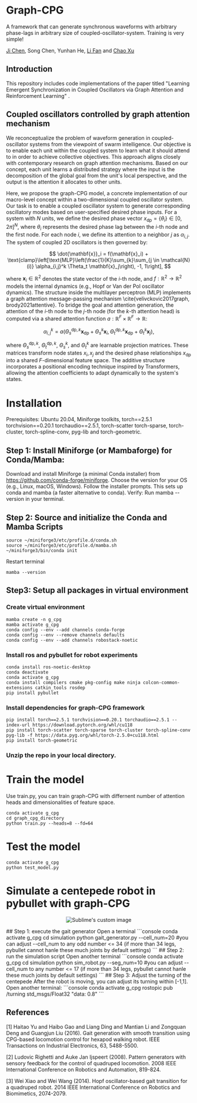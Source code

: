 # Graph-CPG
A framework that can generate synchronous waveforms with arbitrary phase-lags in arbitrary size of coupled-oscillator-system. Training is very simple!


[Ji Chen](mailto:ji.chenuk@gmail.com), Song Chen, Yunhan He,  [Li Fan](mailto:fanli77@zju.edu.cn) and [Chao Xu](mailto:cxu@edu.zju.cn)


## Introduction
This repository includes code implementations of the paper titled "Learning Emergent Synchronization in Coupled Oscillators via Graph Attention and Reinforcement Learning" .

## Coupled oscillators controlled by graph attention mechanism
We reconceptualize the problem of waveform generation in coupled-oscillator systems from the viewpoint of swarm intelligence. Our objective is to enable each unit within the coupled system to learn what it should attend to in order to achieve collective objectives. This approach aligns closely with contemporary research on graph attention mechanisms. Based on our concept, each unit learns a distributed strategy where the input is the decomposition of the global goal from the unit's local perspective, and the output is the attention it allocates to other units. 

Here, we propose the graph-CPG model, a concrete implementation of our macro-level concept within a two-dimensional coupled oscillator system. Our task is to enable a coupled oscillator system to generate corresponding oscillatory modes based on user-specified desired phase inputs. For a system with $N$ units, we define the desired phase vector $x_{\text{dp}} = \{\theta_i\} \in [0, 2\pi]^N$, where $\theta_i$ represents the desired phase lag between the $i$-th node and the first node. For each node $i$, we define its attention to a neighbor $j$  as $\alpha_{i,j}$. The system of coupled 2D oscillators is then governed by: 

```math
	\dot{\mathbf{x}}_i = f(\mathbf{x}_i) + \text{clamp}\left[\text{MLP}\left(\frac{1}{K}\sum_{k}\sum_{j \in \mathcal{N}(i)} \alpha_{i,j}^k \Theta_t \mathbf{x}_j\right), -1, 1\right],  
```
where $\mathbf{x}_i \in \mathbb{R}^2$ denotes the state vector of the $i$-th node, and $f: \mathbb{R}^2 \rightarrow \mathbb{R}^2$ models the internal dynamics (e.g., Hopf or Van der Pol oscillator dynamics). The structure inside the multilayer perceptron (MLP) implements a graph attention message-passing mechanism \cite{velivckovic2017graph, brody2021attentive}. To bridge the goal and attention generation, the attention of the $i$-th node to the $j$-th node (for the $k$-th attention head) is computed via a shared attention function $a: \mathbb{R}^{F} \times \mathbb{R}^{F} \rightarrow \mathbb{R}$:  

```math
	\alpha_{i,j}^k = a\left(\Theta_s^{\text{dp},k} \mathbf{x}_{\text{dp}} + \Theta_s^k \mathbf{x}_i, \Theta_t^{\text{dp},k} \mathbf{x}_{\text{dp}} + \Theta_t^k \mathbf{x}_j\right),  
``` 

where $\Theta_s^{\text{dp},k}$, $\Theta_t^{\text{dp},k}$, $\Theta_s^k$, and $\Theta_t^k$ are learnable projection matrices. These matrices transform node states $x_i, x_j$ and the desired phase relationships $x_{\text{dp}}$ into a shared $F$-dimensional feature space. The additive structure incorporates a positional encoding technique inspired by Transformers, allowing the attention coefficients to adapt dynamically to the system's states.

# Installation
Prerequisites: Ubuntu 20.04, Miniforge toolkits, torch==2.5.1 torchvision==0.20.1 torchaudio==2.5.1, torch-scatter torch-sparse, torch-cluster, torch-spline-conv, pyg-lib and torch-geometric.

## Step 1: Install Miniforge (or Mambaforge) for Conda/Mamba:
Download and install Miniforge (a minimal Conda installer) from https://github.com/conda-forge/miniforge. Choose the version for your OS (e.g., Linux, macOS, Windows).
Follow the installer prompts. This sets up conda and mamba (a faster alternative to conda).
Verify: Run mamba --version in your terminal.

## Step 2: Source and initialize the Conda and Mamba Scripts
```console
source ~/miniforge3/etc/profile.d/conda.sh
source ~/miniforge3/etc/profile.d/mamba.sh
~/miniforge3/bin/conda init
```
Restart terminal
```console
mamba --version
```

## Step3: Setup all packages in virtual environment

### Create virtual environment
```console
mamba create -n g_cpg
mamba activate g_cpg
conda config --env --add channels conda-forge
conda config --env --remove channels defaults
conda config --env --add channels robostack-noetic
```

### Install ros and pybullet for robot experiments 
```console
conda install ros-noetic-desktop
conda deactivate
conda activate g_cpg
conda install compilers cmake pkg-config make ninja colcon-common-extensions catkin_tools rosdep
pip install pybullet
```

### Install dependencies for graph-CPG framework
```console
pip install torch==2.5.1 torchvision==0.20.1 torchaudio==2.5.1 --index-url https://download.pytorch.org/whl/cu118
pip install torch-scatter torch-sparse torch-cluster torch-spline-conv pyg-lib -f https://data.pyg.org/whl/torch-2.5.0+cu118.html
pip install torch-geometric
```

### Unzip the repo in your local directory.

# Train the model
Use train.py, you can train graph-CPG with differnent number of attention heads and dimensionalities of feature space.
```console
conda activate g_cpg
cd graph_cpg_directory
python train.py --heads=8 --fd=64
```
# Test the model
```console
conda activate g_cpg
python test_model.py
```
# Simulate a centepede robot in pybullet with graph-CPG
<p align="center">
  <img src="https://github.com/JiChern/Graph-CPG/blob/main/fig/centipede.gif?raw=true" alt="Sublime's custom image"/>
</p>
## Step 1: execute the gait generator
Open a terminal
```console
conda activate g_cpg
cd simulation
python gait_generator.py --cell_num=20  #you can adjust --cell_num to any odd number <= 34 (if more than 34 legs, pybullet cannot hanle these much joints by default settings)
```
## Step 2: run the simulation script
Open another terminal
```console
conda activate g_cpg
cd simulation
python sim_robot.py --seg_num=10  #you can adjust --cell_num to any number <= 17 (if more than 34 legs, pybullet cannot hanle these much joints by default settings)
```
## Step 3: Adjust the turning of the centepede
After the robot is moving, you can adjust its turning within [-1,1]. Open another terminal:
```console
conda activate g_cpg
rostopic pub /turning std_msgs/Float32 "data: 0.8" 
```

## References

<a id="1">[1]</a> 
Haitao Yu and Haibo Gao and Liang Ding and Mantian Li and Zongquan Deng and Guangjun Liu (2016). 
Gait generation with smooth transition using CPG-based locomotion control for hexapod walking robot. 
IEEE Transactions on Industrial Electronics, 63, 5488-5500.

<a id="1">[2]</a> 
Ludovic Righetti and Auke Jan Ijspeert (2008). 
Pattern generators with sensory feedback for the control of quadruped locomotion. 
2008 IEEE International Conference on Robotics and Automation, 819-824.

<a id="1">[3]</a> 
Wei Xiao and Wei Wang (2014). 
Hopf oscillator-based gait transition for a quadruped robot. 
2014 IEEE International Conference on Robotics and Biomimetics, 2074-2079.


